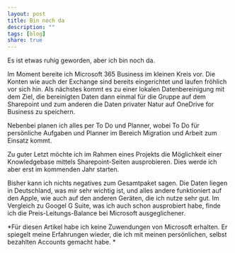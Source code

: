 ```yaml
---
layout: post
title: Bin noch da
description: ""
tags: [blog]
share: true
---
```

Es ist etwas ruhig geworden, aber ich bin noch da.

Im Moment bereite ich Microsoft 365 Business im kleinen Kreis vor. Die Konten wie auch der Exchange sind bereits eingerichtet und laufen fröhlich vor sich hin. Als nächstes kommt es zu einer lokalen Datenbereinigung mit dem Ziel, die bereinigten Daten dann einmal für die Gruppe auf dem Sharepoint und zum anderen die Daten privater Natur auf OneDrive for Business zu speichern.

Nebenbei planen ich alles per To Do und Planner, wobei To Do für persönliche Aufgaben und Planner im Bereich Migration und Arbeit zum Einsatz kommt.

Zu guter Letzt möchte ich im Rahmen eines Projekts die Möglichkeit einer Knowledgebase mittels Sharepoint-Seiten ausprobieren. Dies werde ich aber erst im kommenden Jahr starten.

Bisher kann ich nichts negatives zum Gesamtpaket sagen. Die Daten liegen in Deutschland, was mir sehr wichtig ist, und alles andere funktioniert auf den Apple, wie auch auf den anderen Geräten, die ich nutze sehr gut. Im Vergleich zu Googel G Suite, was ich auch schon ausprobiert habe, finde ich die Preis-Leitungs-Balance bei Microsoft ausgeglichener.

*Für diesen Artikel habe ich keine Zuwendungen von Microsoft erhalten. Er spiegelt meine Erfahrungen wieder, die ich mit meinen persönlichen, selbst bezahlten Accounts gemacht habe. *